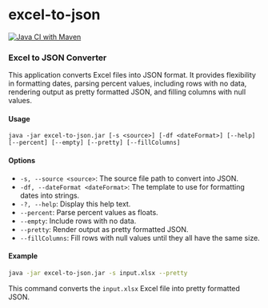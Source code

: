 # excel-to-json
[![Java CI with Maven](https://github.com/javadev/excel-to-json/actions/workflows/maven.yml/badge.svg)](https://github.com/javadev/excel-to-json/actions/workflows/maven.yml)

### Excel to JSON Converter

This application converts Excel files into JSON format. It provides flexibility in formatting dates, parsing percent values, including rows with no data, rendering output as pretty formatted JSON, and filling columns with null values.

#### Usage

```
java -jar excel-to-json.jar [-s <source>] [-df <dateFormat>] [--help] [--percent] [--empty] [--pretty] [--fillColumns]
```

#### Options

- `-s, --source <source>`: The source file path to convert into JSON.
- `-df, --dateFormat <dateFormat>`: The template to use for formatting dates into strings.
- `-?, --help`: Display this help text.
- `--percent`: Parse percent values as floats.
- `--empty`: Include rows with no data.
- `--pretty`: Render output as pretty formatted JSON.
- `--fillColumns`: Fill rows with null values until they all have the same size.

#### Example

```sh
java -jar excel-to-json.jar -s input.xlsx --pretty
```

This command converts the `input.xlsx` Excel file into pretty formatted JSON.
